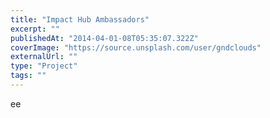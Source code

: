 ```yaml
---
title: "Impact Hub Ambassadors"
excerpt: ""
publishedAt: "2014-04-01-08T05:35:07.322Z"
coverImage: "https://source.unsplash.com/user/gndclouds"
externalUrl: ""
type: "Project"
tags: ""
---
```


ee

